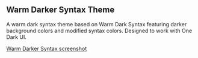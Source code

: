 ## Warm Darker Syntax Theme
A warm dark syntax theme based on Warm Dark Syntax featuring darker background
colors and modified syntax colors. Designed to work with One Dark UI.

[Warm Darker Syntax screenshot](https://drive.google.com/file/d/1JUKFLEgT6rXBhGg8T5si0XFK9-y-QzhQ/view?usp=sharing)
